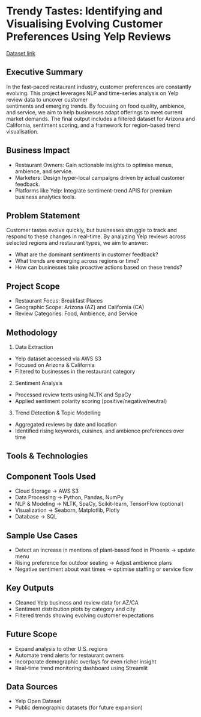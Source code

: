 # Trendy Tastes: Identifying and Visualising Evolving Customer Preferences Using Yelp Reviews
  [Dataset link](https://business.yelp.com/data/resources/open-dataset/)

## Executive Summary
  In the fast-paced restaurant industry, customer preferences are constantly evolving. This project leverages NLP and time-series analysis 
  on Yelp review data to uncover customer       
  sentiments and emerging trends. By focusing on food quality, ambience, and service, we aim to help businesses adapt offerings to meet 
  current market demands. The final output 
  includes a filtered dataset for Arizona and California, sentiment scoring, and a framework for region-based trend visualisation.
  
## Business Impact
  - Restaurant Owners: Gain actionable insights to optimise menus, ambience, and service.
  - Marketers: Design hyper-local campaigns driven by actual customer feedback.
  - Platforms like Yelp: Integrate sentiment-trend APIS for premium business analytics tools.
  
## Problem Statement
  Customer tastes evolve quickly, but businesses struggle to track and respond to these changes in real-time. By analyzing Yelp reviews across selected regions and restaurant types, we 
  aim to answer:
  - What are the dominant sentiments in customer feedback?
  - What trends are emerging across regions or time?
  - How can businesses take proactive actions based on these trends?

## Project Scope
  - Restaurant Focus: Breakfast Places
  - Geographic Scope: Arizona (AZ) and California (CA)
  - Review Categories: Food, Ambience, and Service

## Methodology
  1. Data Extraction
  - Yelp dataset accessed via AWS S3
  - Focused on Arizona & California
  - Filtered to businesses in the restaurant category
  
  2. Sentiment Analysis
  - Processed review texts using NLTK and SpaCy
  - Applied sentiment polarity scoring (positive/negative/neutral)
  
  3. Trend Detection & Topic Modelling
  - Aggregated reviews by date and location
  - Identified rising keywords, cuisines, and ambience preferences over time

## Tools & Technologies
  ## Component	        Tools Used
   - Cloud Storage ->	     AWS S3
   - Data Processing ->	   Python, Pandas, NumPy
   - NLP & Modeling ->	   NLTK, SpaCy, Scikit-learn, TensorFlow (optional)
   - Visualization ->	     Seaborn, Matplotlib, Plotly
   - Database	->           SQL

## Sample Use Cases
 - Detect an increase in mentions of plant-based food in Phoenix → update menu
 - Rising preference for outdoor seating → Adjust ambience plans
 - Negative sentiment about wait times → optimise staffing or service flow

## Key Outputs
 - Cleaned Yelp business and review data for AZ/CA
 - Sentiment distribution plots by category and city
 - Filtered trends showing evolving customer expectations
   
## Future Scope
 - Expand analysis to other U.S. regions
 - Automate trend alerts for restaurant owners
 - Incorporate demographic overlays for even richer insight
 - Real-time trend monitoring dashboard using Streamlit
   
## Data Sources
 - Yelp Open Dataset
 - Public demographic datasets (for future expansion)



